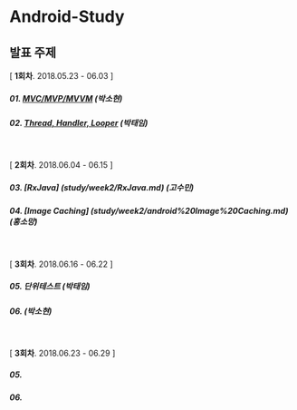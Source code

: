 # Android-Study



## 발표 주제

[ **1회차**. 2018.05.23 - 06.03 ]

##### 01. [MVC/MVP/MVVM](study/week1/android-architecture-pattern.md) (박소현)

##### 02. [Thread, Handler, Looper](study/week1/Thread%20%2C%20Handler%20%2C%20Looper.md)  (박태임)

<br />

[ **2회차**. 2018.06.04 - 06.15 ]

##### 03. [RxJava] (study/week2/RxJava.md) (고수민)

##### 04. [Image Caching] (study/week2/android%20Image%20Caching.md) (홍소망)

<br />

[ **3회차**. 2018.06.16 - 06.22 ]

##### 05. 단위테스트 (박태임)

##### 06.   (박소현)

<br />

[ **3회차**. 2018.06.23 - 06.29 ]

##### 05. 

##### 06. 
